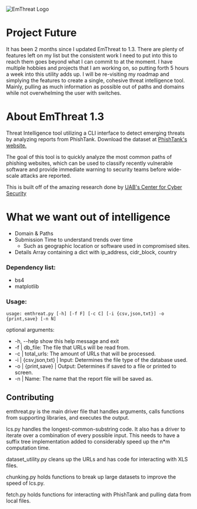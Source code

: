 ![EmThreat Logo](https://imgur.com/Hv703W4.png)

# Project Future
It has been 2 months since I updated EmThreat to 1.3. There are plenty of features left on my list but the consistent work I need to put into this to reach them goes beyond what I can commit to at the moment. I have multiple hobbies and projects that I am working on, so putting forth 5 hours a week into this utility adds up. I will be re-visiting my roadmap and simplying the features to create a single, cohesive threat intelligence tool. Mainly, pulling as much information as possible out of paths and domains while not overwhelming the user with switches.

# About EmThreat 1.3
Threat Intelligence tool utilizing a CLI interface to detect emerging threats by analyzing reports from PhishTank. Download the dataset at [PhishTank's website.](https://www.phishtank.com/developer_info.php)

The goal of this tool is to quickly analyze the most common paths of phishing websites, which can be used to classify recently vulnerable software and provide immediate warning to security teams before wide-scale attacks are reported.

This is built off of the amazing research done by [UAB's Center for Cyber Security](https://www.uab.edu/cas/thecenter/images/Documents/Identifying-Vulnerable-Websites-by-Analysis-of-Common-Strings-in-Phishing-URLs.pdf)

# What we want out of intelligence
- Domain & Paths
- Submission Time to understand trends over time
  - Such as geographic location or software used in compromised sites.
- Details Array containing a dict with ip_address, cidr_block, country

### Dependency list:
- bs4
- matplotlib

### Usage:
`usage: emthreat.py [-h] [-f F] [-c C] [-i {csv,json,txt}] -o {print,save}
                   [-n N]`

optional arguments:

  - -h, --help         show this help message and exit 
  - -f |               db_file: The file that URLs will be read from.
  - -c |               total_urls: The amount of URLs that will be processed.
  - -i | {csv,json,txt} | Input: Determines the file type of the database used.
  - -o | {print,save} |   Output: Determines if saved to a file or printed to screen.
  - -n |              Name: The name that the report file will be saved as.

## Contributing
emthreat.py is the main driver file that handles arguments, calls functions from supporting libraries, and executes the output.

lcs.py handles the longest-common-substring code. It also has a driver to iterate over a combination of every possible input. This needs to have a suffix tree implementation added to considerably speed up  the n\*m computation time.

dataset_utility.py cleans up the URLs and has code for interacting with XLS files.

chunking.py holds functions to break up large datasets to improve the speed of lcs.py. 

fetch.py holds functions for interacting with PhishTank and pulling data from local files.
